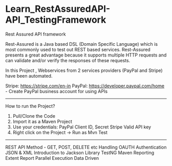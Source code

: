 # Learn_RestAssuredAPI-API_TestingFramework
Rest Assured API framework

Rest-Assured is a Java based DSL (Domain Specific Language) which is most commonly used to test out REST based services. 
Rest-Assured presents a great advantage because it supports multiple HTTP requests
and can validate and/or verify the responses of these requests.

In this Project , 
Webservices from 2 services providers (PayPal and Stripe) have been automated.

Stripe: https://stripe.com/en-in
PayPal: https://developer.paypal.com/home - Create PayPal business account for using APIs

----------------------------------

How to run the Project?
1) Pull/Clone the Code
2) Import it as a Maven Project
3) Use your credentials: 
        PayPal Client ID, Secret
        Stripe Valid API key
4) Right click on the Project -> Run as Mvn Test
----------------------------------

REST API Method - GET, POST, DELETE etc
Handling OAUTH Authentication
JSON & XML
Introduction to Jackson Library
TestNG
Maven
Reporting Extent Report
Parallel Execution
Data Driven




